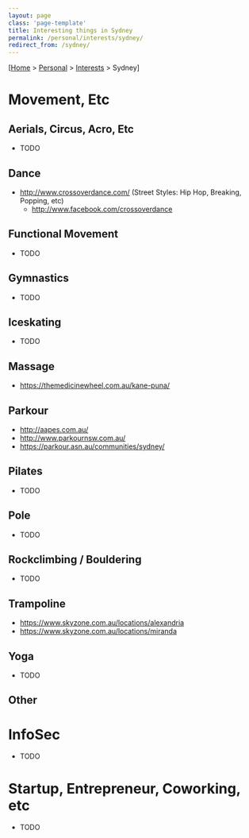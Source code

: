 ```yaml
---
layout: page
class: 'page-template'
title: Interesting things in Sydney
permalink: /personal/interests/sydney/
redirect_from: /sydney/
---
```


[[Home](/) > [Personal](/personal/) > [Interests](/personal/interests/) > Sydney]

# Movement, Etc

## Aerials, Circus, Acro, Etc

* TODO

## Dance

* http://www.crossoverdance.com/ (Street Styles: Hip Hop, Breaking, Popping, etc)
  * http://www.facebook.com/crossoverdance

## Functional Movement

* TODO

## Gymnastics

* TODO

## Iceskating

* TODO

## Massage

* https://themedicinewheel.com.au/kane-puna/

## Parkour

* http://aapes.com.au/
* http://www.parkournsw.com.au/
* https://parkour.asn.au/communities/sydney/

## Pilates

* TODO

## Pole

* TODO

## Rockclimbing / Bouldering

* TODO

## Trampoline

* https://www.skyzone.com.au/locations/alexandria
* https://www.skyzone.com.au/locations/miranda

## Yoga

* TODO

## Other

# InfoSec

* TODO

# Startup, Entrepreneur, Coworking, etc

* TODO
